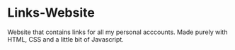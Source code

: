 # Links-Website
Website that contains links for all my personal acccounts. Made purely with HTML, CSS and a little bit of Javascript.
